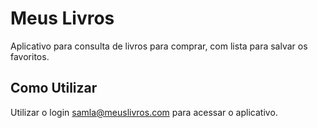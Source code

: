 # Meus Livros
Aplicativo para consulta de livros para comprar, com lista para salvar os favoritos.

## Como Utilizar
Utilizar o login samla@meuslivros.com para acessar o aplicativo.

